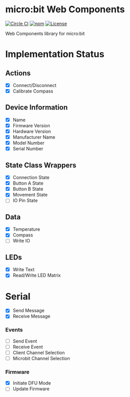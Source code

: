 # micro:bit Web Components

[![Circle CI](https://circleci.com/gh/thegecko/microbit-web-components.svg?style=shield&circle-token=eac64b63d7ab07b21242da11f5e3e8ce83e76140)](https://circleci.com/gh/thegecko/microbit-web-components/)
[![npm](https://img.shields.io/npm/dm/microbit-web-components.svg)](https://www.npmjs.com/package/microbit-web-components)
[![License](https://img.shields.io/badge/License-MIT-blue.svg)](https://spdx.org/licenses/MIT.html)

Web Components library for micro:bit

# Implementation Status

## Actions
- [x] Connect/Disconnect
- [x] Calibrate Compass

## Device Information
- [x] Name
- [x] Firmware Version
- [x] Hardware Version
- [x] Manufacturer Name
- [x] Model Number
- [x] Serial Number

## State Class Wrappers
- [x] Connection State
- [x] Button A State
- [x] Button B State
- [x] Movement State
- [ ] IO Pin State

## Data
- [x] Temperature
- [x] Compass
- [ ] Write IO

## LEDs
- [x] Write Text
- [x] Read/Write LED Matrix

# Serial
- [x] Send Message
- [x] Receive Message

### Events
- [ ] Send Event
- [ ] Receive Event
- [ ] Client Channel Selection
- [ ] Microbit Channel Selection

### Firmware
- [x] Initiate DFU Mode
- [ ] Update Firmware
